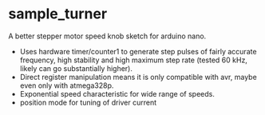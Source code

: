 # sample_turner
A better stepper motor speed knob sketch for arduino nano. 

* Uses hardware timer/counter1 to generate step pulses of fairly accurate frequency, high stability and high maximum step rate (tested 60 kHz, likely can go substantially higher).
* Direct register manipulation means it is only compatible with avr, maybe even only with atmega328p. 
* Exponential speed characteristic for wide range of speeds.
* position mode for tuning of driver current

